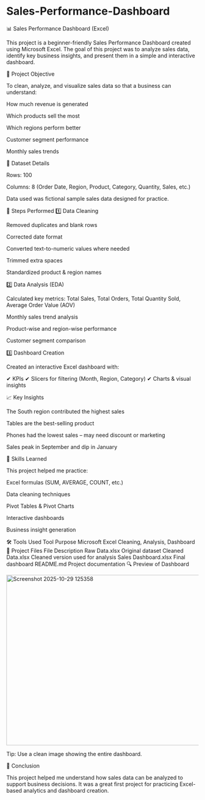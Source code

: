 # Sales-Performance-Dashboard
📊 Sales Performance Dashboard (Excel)

This project is a beginner-friendly Sales Performance Dashboard created using Microsoft Excel.
The goal of this project was to analyze sales data, identify key business insights, and present them in a simple and interactive dashboard.

🎯 Project Objective

To clean, analyze, and visualize sales data so that a business can understand:

How much revenue is generated

Which products sell the most

Which regions perform better

Customer segment performance

Monthly sales trends

📂 Dataset Details

Rows: 100

Columns: 8 (Order Date, Region, Product, Category, Quantity, Sales, etc.)

Data used was fictional sample sales data designed for practice.

🧹 Steps Performed
1️⃣ Data Cleaning

Removed duplicates and blank rows

Corrected date format

Converted text-to-numeric values where needed

Trimmed extra spaces

Standardized product & region names

2️⃣ Data Analysis (EDA)

Calculated key metrics: Total Sales, Total Orders, Total Quantity Sold, Average Order Value (AOV)

Monthly sales trend analysis

Product-wise and region-wise performance

Customer segment comparison

3️⃣ Dashboard Creation

Created an interactive Excel dashboard with:

✔ KPIs
✔ Slicers for filtering (Month, Region, Category)
✔ Charts & visual insights

📈 Key Insights

The South region contributed the highest sales

Tables are the best-selling product

Phones had the lowest sales – may need discount or marketing

Sales peak in September and dip in January

🧠 Skills Learned

This project helped me practice:

Excel formulas (SUM, AVERAGE, COUNT, etc.)

Data cleaning techniques

Pivot Tables & Pivot Charts

Interactive dashboards

Business insight generation

🛠 Tools Used
Tool	Purpose
Microsoft Excel	Cleaning, Analysis, Dashboard
📎 Project Files
File	Description
Raw Data.xlsx	Original dataset
Cleaned Data.xlsx	Cleaned version used for analysis
Sales Dashboard.xlsx	Final dashboard
README.md	Project documentation
🔍 Preview of Dashboard

<img width="1065" height="447" alt="Screenshot 2025-10-29 125358" src="https://github.com/user-attachments/assets/ea06ef0e-e67c-43c8-a7ae-fc688d6bc30d" />


Tip: Use a clean image showing the entire dashboard.

🙌 Conclusion

This project helped me understand how sales data can be analyzed to support business decisions.
It was a great first project for practicing Excel-based analytics and dashboard creation.
